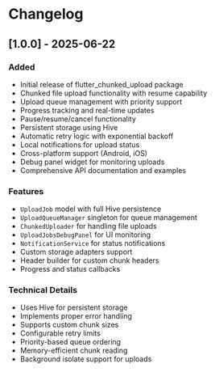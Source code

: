 # Changelog

## [1.0.0] - 2025-06-22

### Added
- Initial release of flutter_chunked_upload package
- Chunked file upload functionality with resume capability
- Upload queue management with priority support
- Progress tracking and real-time updates
- Pause/resume/cancel functionality
- Persistent storage using Hive
- Automatic retry logic with exponential backoff
- Local notifications for upload status
- Cross-platform support (Android, iOS)
- Debug panel widget for monitoring uploads
- Comprehensive API documentation and examples

### Features
- `UploadJob` model with full Hive persistence
- `UploadQueueManager` singleton for queue management
- `ChunkedUploader` for handling file uploads
- `UploadJobsDebugPanel` for UI monitoring
- `NotificationService` for status notifications
- Custom storage adapters support
- Header builder for custom chunk headers
- Progress and status callbacks

### Technical Details
- Uses Hive for persistent storage
- Implements proper error handling
- Supports custom chunk sizes
- Configurable retry limits
- Priority-based queue ordering
- Memory-efficient chunk reading
- Background isolate support for uploads
